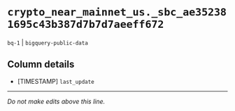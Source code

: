 # `crypto_near_mainnet_us._sbc_ae352381695c43b387d7b7d7aeeff672`
`bq-1` | `bigquery-public-data`

## Column details
* [TIMESTAMP] `last_update`

-------------------------------------------------------------------------------
*Do not make edits above this line.*
